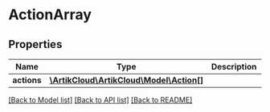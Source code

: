 # ActionArray

## Properties
Name | Type | Description | Notes
------------ | ------------- | ------------- | -------------
**actions** | [**\ArtikCloud\ArtikCloud\Model\Action[]**](Action.md) |  | [optional] 

[[Back to Model list]](../README.md#documentation-for-models) [[Back to API list]](../README.md#documentation-for-api-endpoints) [[Back to README]](../README.md)



